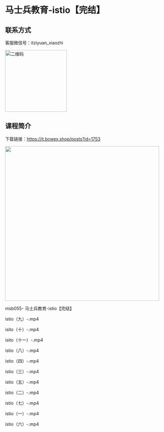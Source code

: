 # 马士兵教育-istio【完结】

## 联系方式

客服微信号：itziyuan_xiaozhi

<img src="https://ziyuanyun.oss-cn-guangzhou.aliyuncs.com/common/20240614073449/666b82192834a.jpg" width="200" height="200" alt="二维码">

## 课程简介

下载链接：https://it.bcwex.shop/posts?id=1753

<img src="https://ziyuanyun.oss-cn-guangzhou.aliyuncs.com/yun/20240515183526/66448fee07f5e.jpg" width="500" alt="">

  msb055- 马士兵教育-istio【完结】

 istio（九）-.mp4

 isito（十）-.mp4

 isito（十一）-.mp4

 istio（八）-.mp4

 istio（四）-.mp4

 istio（三）-.mp4

 istio（五）-.mp4

 istio（二）-.mp4

 istio（七）-.mp4

 istio（一）-.mp4

 istio（六）-.mp4

  